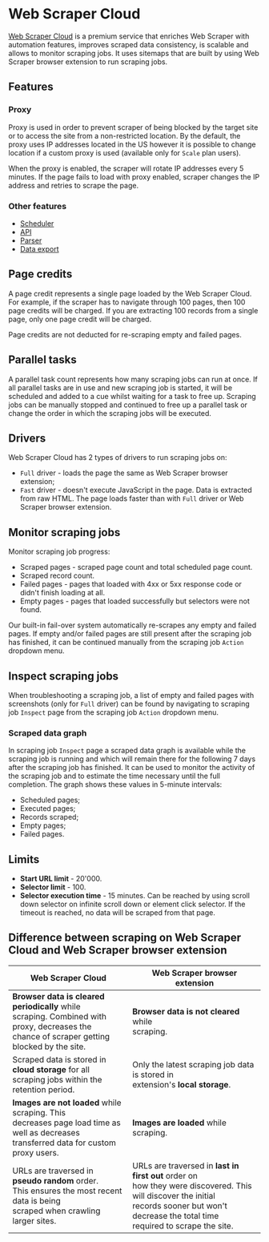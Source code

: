 # Web Scraper Cloud

[Web Scraper Cloud][cloud] is a premium service that enriches Web Scraper with automation features, improves scraped 
data consistency, is scalable and allows to monitor scraping jobs. It uses sitemaps that are built by using Web 
Scraper browser extension to run scraping jobs.

## Features 
### Proxy 

Proxy is used in order to prevent scraper of being blocked by the target site or to access the site from a 
non-restricted location. By the default, the proxy uses IP addresses located in the US however it is possible to change 
location if a custom proxy is used (available only for `Scale` plan users). 

When the proxy is enabled, the scraper will rotate IP addresses every 5 minutes. If the page fails to load with proxy 
enabled, scraper changes the IP address and retries to scrape the page. 

### Other features

* [Scheduler][scheduler]
* [API][api]
* [Parser][parser]
* [Data export][data-export]

## Page credits

A page credit represents a single page loaded by the Web Scraper Cloud. For example, if the scraper has to navigate through 
100 pages, then 100 page credits will be charged. If you are extracting 100 records from a single page, only one page 
credit will be charged.

Page credits are not deducted for re-scraping empty and failed pages.

## Parallel tasks

A parallel task count represents how many scraping jobs can run at once. If all parallel tasks are in use and 
new scraping job is started, it will be scheduled and added to a cue whilst waiting for a task to free up. Scraping jobs can be manually 
stopped and continued to free up a parallel task or change the order in which the scraping jobs will be executed.

## Drivers

Web Scraper Cloud has 2 types of drivers to run scraping jobs on:
* `Full` driver - loads the page the same as Web Scraper browser extension;
* `Fast` driver - doesn't execute JavaScript in the page. Data is extracted from raw HTML. The page loads faster than 
with `Full` driver or Web Scraper browser extension.

## Monitor scraping jobs

Monitor scraping job progress:
* Scraped pages - scraped page count and total scheduled page count.
* Scraped record count.
* Failed pages - pages that loaded with 4xx or 5xx response code or didn't finish loading at all.
* Empty pages - pages that loaded successfully but selectors were not found.

Our built-in fail-over system automatically re-scrapes any empty and failed pages. If empty and/or failed pages are 
still present after the scraping job has finished, it can be continued manually from the scraping job `Action` dropdown 
menu.

## Inspect scraping jobs

When troubleshooting a scraping job, a list of empty and failed pages with screenshots (only for `Full` driver) can be 
found by navigating to scraping job `Inspect` page from the scraping job `Action` dropdown menu. 

### Scraped data graph

In scraping job `Inspect` page a scraped data graph is available while the scraping job is running and which will remain there for the following
7 days after the scraping job has finished. It can be used to monitor the activity of the scraping job and to estimate 
the time necessary until the full completion. The graph shows these values in 5-minute intervals:
* Scheduled pages;
* Executed pages;
* Records scraped;
* Empty pages;
* Failed pages.

## Limits

* **Start URL limit** - 20'000.
* **Selector limit** - 100.
* **Selector execution time** - 15 minutes. Can be reached by using scroll down selector on infinite scroll down or 
element click selector. If the timeout is reached, no data will be scraped from that page.

## Difference between scraping on Web Scraper Cloud and Web Scraper browser extension

| Web Scraper Cloud | Web Scraper browser extension |
|------------------ |------------------------------ |
| **Browser data is cleared periodically** while <br>scraping. Combined with proxy, decreases the <br>chance of scraper getting blocked by the site. | **Browser data is not cleared** while <br>scraping. |
| Scraped data is stored in **cloud storage** for all <br>scraping jobs within the retention period. | Only the latest scraping job data is stored in <br>extension's **local storage**. |
| **Images are not loaded** while scraping. This <br>decreases page load time as well as decreases <br>transferred data for custom proxy users. | **Images are loaded** while scraping. |
| URLs are traversed in **pseudo random** order. <br>This ensures the most recent data is being <br>scraped when crawling larger sites. | URLs are traversed in **last in first out** order on <br>how they were discovered. This will discover the initial <br>records sooner but won't decrease the total time <br>required to scrape the site. |


[cloud]: https://cloud.webscraper.io/
[scheduler]: Scheduler.md
[api]: API.md
[parser]: Parser.md
[data-export]: Data%20Export.md
